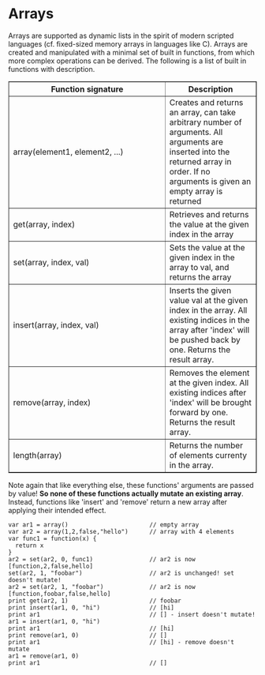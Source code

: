 # Arrays

Arrays are supported as dynamic lists in the spirit of modern scripted languages (cf. fixed-sized memory arrays in languages like C). Arrays are created and manipulated with a minimal set of built in functions, from which more complex operations can be derived. The following is a list of built in functions with description.

<table class="table table-striped table-bordered" border="1">
  <tr>
    <th width="300px">Function signature</th>
    <th>Description</th>
  </tr>
  <tr>
    <td>array(element1, element2, ...)</td>
    <td>Creates and returns an array, can take arbitrary number of arguments. All arguments
    are inserted into the returned array in order.
    If no arguments is given an empty array is returned</td>
  </tr>
  <tr>
    <td>get(array, index)</td>
    <td>Retrieves and returns the value at the given index in the array</td>
  </tr>
  <tr>
    <td>set(array, index, val)</td>
    <td>Sets the value at the given index in the array to val, and returns the array</td>
  </tr>
  <tr>
    <td>insert(array, index, val)</td>
    <td>Inserts the given value val at the given index in the array. All existing indices
    in the array after 'index' will be pushed back by one. Returns the result array.</td>
  </tr>
  <tr>
    <td>remove(array, index)</td>
    <td>Removes the element at the given index. All existing indices after 'index' will
    be brought forward by one. Returns the result array.</td>
  </tr>
  <tr>
    <td>length(array)</td>
    <td>Returns the number of elements currenty in the array.</td>
  </tr>
</table>

Note again that like everything else, these functions' arguments are passed by value! **So none of these functions actually mutate an existing array**. Instead, functions like 'insert' and 'remove' return a new array after applying their intended effect.

```
var ar1 = array()                       // empty array
var ar2 = array(1,2,false,"hello")      // array with 4 elements
var func1 = function(x) {
  return x
}
ar2 = set(ar2, 0, func1)                // ar2 is now [function,2,false,hello]
set(ar2, 1, "foobar")                   // ar2 is unchanged! set doesn't mutate!
ar2 = set(ar2, 1, "foobar")             // ar2 is now [function,foobar,false,hello]
print get(ar2, 1)                       // foobar
print insert(ar1, 0, "hi")              // [hi]
print ar1                               // [] - insert doesn't mutate!
ar1 = insert(ar1, 0, "hi")
print ar1                               // [hi]
print remove(ar1, 0)                    // []
print ar1                               // [hi] - remove doesn't mutate
ar1 = remove(ar1, 0)
print ar1                               // []
```
